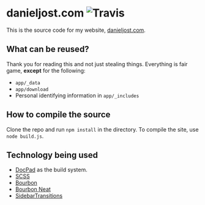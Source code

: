 # danieljost.com ![Travis](https://travis-ci.org/PxlBuzzard/danieljost.com.svg)

This is the source code for my website, [danieljost.com](http://danieljost.com).

## What can be reused?

Thank you for reading this and not just stealing things. Everything is fair game, **except** for the following:

* ```app/_data```
* ```app/download```
* Personal identifying information in ```app/_includes```

## How to compile the source

Clone the repo and run ```npm install``` in the directory. To compile the site, use ```node build.js```.

## Technology being used

* [DocPad](http://docpad.org/) as the build system.
* [SCSS](http://sass-lang.com/)
* [Bourbon](http://bourbon.io/)
* [Bourbon Neat](http://neat.bourbon.io/)
* [SidebarTransitions](https://github.com/codrops/SidebarTransitions)
